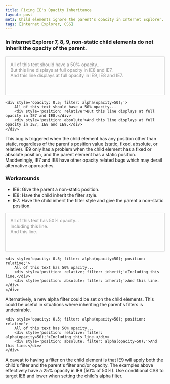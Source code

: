 ```yaml
---
title: Fixing IE's Opacity Inheritance
layout: post
meta: Child elements ignore the parent's opacity in Internet Explorer.
tags: [Internet Explorer, CSS]
---
```


### In Internet Explorer 7, 8, 9, non-static child elements do not inherit the opacity of the parent.

<div style='opacity:0.5; filter: alpha(opacity=50); padding:15px; height:90px; border:1px solid #999; margin-bottom:15px;'>
	All of this text should have a 50% opacity...
	<div style='position:relative;'>But this line displays at full opacity in IE8 and IE7.</div>
	<div style='position:absolute;'>And this line displays at full opacity in IE9, IE8 and IE7.</div>
</div>

	<div style='opacity: 0.5; filter: alpha(opacity=50);'>
		All of this text should have a 50% opacity...
		<div style='position: relative'>But this line displays at full opacity in IE7 and IE8.</div>
		<div style='position: absolute'>And this line displays at full opacity in IE7, IE8 and IE9.</div>
	</div>

This bug is triggered when the child element has any position other than static, regardless of the parent's position value (static, fixed, absolute, or relative). IE9 only has a problem when the child element has a fixed or absolute position, and the parent element has a static position. Maddeningly, IE7 and IE8 have other opacity related bugs which may derail alternative approaches.

### Workarounds

* IE9: Give the parent a non-static position.
* IE8: Have the child inherit the filter style.
* IE7: Have the child inherit the filter style and give the parent a non-static position.

<div style='opacity:0.5; filter: alpha(opacity=50); padding:15px; height:90px; border:1px solid #999; margin-bottom:15px; position:relative'>
	All of this text has 50% opacity...
	<div style='position:relative; filter: inherit;'>Including this line.</div>
	<div style='position:absolute; filter: inherit;'>And this line.</div>
</div>

	<div style='opacity: 0.5; filter: alpha(opacity=50); position: relative;'>
		All of this text has 50% opacity...
		<div style='position: relative; filter: inherit;'>Including this line.</div>
		<div style='position: absolute; filter: inherit;'>And this line.</div>
	</div>

Alternatively, a new alpha filter could be set on the child elements.  This could be useful in situations where inheriting the parent's filters is undesirable.

	<div style='opacity: 0.5; filter: alpha(opacity=50); position: relative'>
		All of this text has 50% opacity...
		<div style='position: relative; filter: alpha(opacity=50);'>Including this line.</div>
		<div style='position: absolute; filter: alpha(opacity=50);'>And this line.</div>
	</div>

A caveat to having a filter on the child element is that IE9 will apply both the child's filter and the parent's filter and/or opacity.  The examples above effectively have a 25% opacity in IE9 (50% of 50%).  Use conditional CSS to target IE8 and lower when setting the child's alpha filter.

